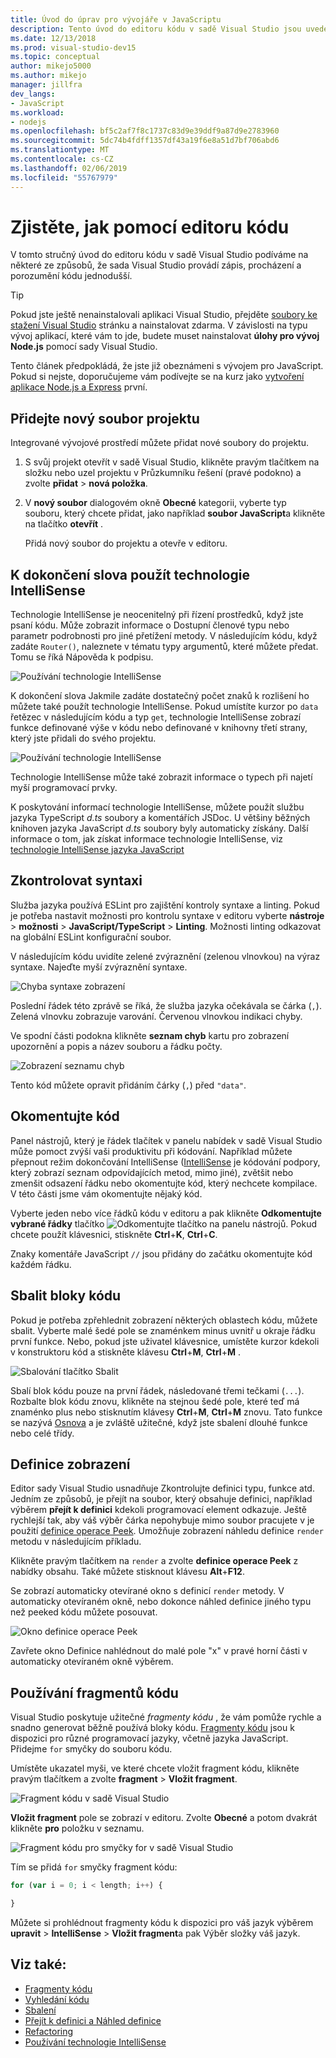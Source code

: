 ```yaml
---
title: Úvod do úprav pro vývojáře v JavaScriptu
description: Tento úvod do editoru kódu v sadě Visual Studio jsou uvedeny některé ze způsobů, že sada Visual Studio provádí zápis, procházení a porozumění kódu JavaScript jednodušší.
ms.date: 12/13/2018
ms.prod: visual-studio-dev15
ms.topic: conceptual
author: mikejo5000
ms.author: mikejo
manager: jillfra
dev_langs:
- JavaScript
ms.workload:
- nodejs
ms.openlocfilehash: bf5c2af7f8c1737c83d9e39ddf9a87d9e2783960
ms.sourcegitcommit: 5dc74b4fdff1357df43a19f6e8a51d7bf706abd6
ms.translationtype: MT
ms.contentlocale: cs-CZ
ms.lasthandoff: 02/06/2019
ms.locfileid: "55767979"
---
```

# <a name="learn-to-use-the-code-editor"></a>Zjistěte, jak pomocí editoru kódu

V tomto stručný úvod do editoru kódu v sadě Visual Studio podíváme na některé ze způsobů, že sada Visual Studio provádí zápis, procházení a porozumění kódu jednodušší.

> [!TIP]
> Pokud jste ještě nenainstalovali aplikaci Visual Studio, přejděte [soubory ke stažení Visual Studio](https://visualstudio.microsoft.com/downloads/?utm_medium=microsoft&utm_source=docs.microsoft.com&utm_campaign=inline+link&utm_content=download+vs2017) stránku a nainstalovat zdarma. V závislosti na typu vývoj aplikací, které vám to jde, budete muset nainstalovat **úlohy pro vývoj Node.js** pomocí sady Visual Studio.

Tento článek předpokládá, že jste již obeznámeni s vývojem pro JavaScript. Pokud si nejste, doporučujeme vám podívejte se na kurz jako [vytvoření aplikace Node.js a Express](../javascript/tutorial-nodejs.md) první.

## <a name="add-a-new-project-file"></a>Přidejte nový soubor projektu

Integrované vývojové prostředí můžete přidat nové soubory do projektu.

1. S svůj projekt otevřít v sadě Visual Studio, klikněte pravým tlačítkem na složku nebo uzel projektu v Průzkumníku řešení (pravé podokno) a zvolte **přidat** > **nová položka**.

1. V **nový soubor** dialogovém okně **Obecné** kategorii, vyberte typ souboru, který chcete přidat, jako například **soubor JavaScript**a klikněte na tlačítko **otevřít** .

    Přidá nový soubor do projektu a otevře v editoru.

## <a name="use-intellisense-to-complete-words"></a>K dokončení slova použít technologie IntelliSense

Technologie IntelliSense je neocenitelný při řízení prostředků, když jste psaní kódu. Může zobrazit informace o Dostupní členové typu nebo parametr podrobnosti pro jiné přetížení metody. V následujícím kódu, když zadáte `Router()`, naleznete v tématu typy argumentů, které můžete předat. Tomu se říká Nápověda k podpisu.

![Používání technologie IntelliSense](../javascript/media/write-code-signature-checking.png)

K dokončení slova Jakmile zadáte dostatečný počet znaků k rozlišení ho můžete také použít technologie IntelliSense. Pokud umístíte kurzor po `data` řetězec v následujícím kódu a typ `get`, technologie IntelliSense zobrazí funkce definované výše v kódu nebo definované v knihovny třetí strany, který jste přidali do svého projektu.

![Používání technologie IntelliSense](../javascript/media/write-code-intellisense.png)

Technologie IntelliSense může také zobrazit informace o typech při najetí myší programovací prvky.

K poskytování informací technologie IntelliSense, můžete použít službu jazyka TypeScript *d.ts* soubory a komentářích JSDoc. U většiny běžných knihoven jazyka JavaScript *d.ts* soubory byly automaticky získány. Další informace o tom, jak získat informace technologie IntelliSense, viz [technologie IntelliSense jazyka JavaScript](../ide/javascript-intellisense.md?toc=/visualstudio/javascript/toc.json)

## <a name="check-syntax"></a>Zkontrolovat syntaxi

Služba jazyka používá ESLint pro zajištění kontroly syntaxe a linting. Pokud je potřeba nastavit možnosti pro kontrolu syntaxe v editoru vyberte **nástroje** > **možnosti** > **JavaScript/TypeScript**  >  **Linting**. Možnosti linting odkazovat na globální ESLint konfigurační soubor.

V následujícím kódu uvidíte zelené zvýraznění (zelenou vlnovkou) na výraz syntaxe. Najeďte myší zvýraznění syntaxe.

![Chyba syntaxe zobrazení](../javascript/media/write-code-syntax-checking.png)

Poslední řádek této zprávě se říká, že služba jazyka očekávala se čárka (`,`). Zelená vlnovku zobrazuje varování. Červenou vlnovkou indikaci chyby.

Ve spodní části podokna klikněte **seznam chyb** kartu pro zobrazení upozornění a popis a název souboru a řádku počty.

![Zobrazení seznamu chyb](../javascript/media/write-code-error-list.png)

Tento kód můžete opravit přidáním čárky (`,`) před `"data"`.

## <a name="comment-out-code"></a>Okomentujte kód

Panel nástrojů, který je řádek tlačítek v panelu nabídek v sadě Visual Studio může pomoct zvýší vaši produktivitu při kódování. Například můžete přepnout režim dokončování IntelliSense ([IntelliSense](../ide/using-intellisense.md) je kódování podpory, který zobrazí seznam odpovídajících metod, mimo jiné), zvětšit nebo zmenšit odsazení řádku nebo okomentujte kód, který nechcete kompilace. V této části jsme vám okomentujte nějaký kód.

Vyberte jeden nebo více řádků kódu v editoru a pak klikněte **Odkomentujte vybrané řádky** tlačítko ![Odkomentujte tlačítko](../javascript/media/write-code-comment-out.png) na panelu nástrojů. Pokud chcete použít klávesnici, stiskněte **Ctrl**+**K**, **Ctrl**+**C**.

Znaky komentáře JavaScript `//` jsou přidány do začátku okomentujte kód každém řádku.

## <a name="collapse-code-blocks"></a>Sbalit bloky kódu

Pokud je potřeba zpřehlednit zobrazení některých oblastech kódu, můžete sbalit. Vyberte malé šedé pole se znaménkem minus uvnitř u okraje řádku první funkce. Nebo, pokud jste uživatel klávesnice, umístěte kurzor kdekoli v konstruktoru kód a stiskněte klávesu **Ctrl**+**M**, **Ctrl**+**M** .

![Sbalování tlačítko Sbalit](../javascript/media/write-code-collapse-code.png)

Sbalí blok kódu pouze na první řádek, následované třemi tečkami (`...`). Rozbalte blok kódu znovu, klikněte na stejnou šedé pole, které teď má znaménko plus nebo stisknutím klávesy **Ctrl**+**M**, **Ctrl**+**M**  znovu. Tato funkce se nazývá [Osnova](../ide/outlining.md) a je zvláště užitečné, když jste sbalení dlouhé funkce nebo celé třídy.

## <a name="view-definitions"></a>Definice zobrazení

Editor sady Visual Studio usnadňuje Zkontrolujte definici typu, funkce atd. Jedním ze způsobů, je přejít na soubor, který obsahuje definici, například výběrem **přejít k definici** kdekoli programovací element odkazuje. Ještě rychlejší tak, aby váš výběr čárka nepohybuje mimo soubor pracujete v je použití [definice operace Peek](../ide/go-to-and-peek-definition.md#peek-definition). Umožňuje zobrazení náhledu definice `render` metodu v následujícím příkladu.

Klikněte pravým tlačítkem na `render` a zvolte **definice operace Peek** z nabídky obsahu. Také můžete stisknout klávesu **Alt**+**F12**.

   Se zobrazí automaticky otevírané okno s definicí `render` metody. V automaticky otevíraném okně, nebo dokonce náhled definice jiného typu než peeked kódu můžete posouvat.

   ![Okno definice operace Peek](../javascript/media/write-code-peek-definition.png)

Zavřete okno Definice nahlédnout do malé pole "x" v pravé horní části v automaticky otevíraném okně výběrem.

## <a name="use-code-snippets"></a>Používání fragmentů kódu

Visual Studio poskytuje užitečné *fragmenty kódu* , že vám pomůže rychle a snadno generovat běžně používá bloky kódu. [Fragmenty kódu](../ide/code-snippets.md) jsou k dispozici pro různé programovací jazyky, včetně jazyka JavaScript. Přidejme `for` smyčky do souboru kódu.

Umístěte ukazatel myši, ve které chcete vložit fragment kódu, klikněte pravým tlačítkem a zvolte **fragment** > **Vložit fragment**.

![Fragment kódu v sadě Visual Studio](../javascript/media/write-code-insert-snippet.png)

**Vložit fragment** pole se zobrazí v editoru. Zvolte **Obecné** a potom dvakrát klikněte **pro** položku v seznamu.

![Fragment kódu pro smyčky for v sadě Visual Studio](../javascript/media/write-code-insert-snippet-for-loop.png)

Tím se přidá `for` smyčky fragment kódu:

```javascript
for (var i = 0; i < length; i++) {

}
```

Můžete si prohlédnout fragmenty kódu k dispozici pro váš jazyk výběrem **upravit** > **IntelliSense** > **Vložit fragment**a pak Výběr složky váš jazyk.

## <a name="see-also"></a>Viz také:

- [Fragmenty kódu](../ide/code-snippets.md)
- [Vyhledání kódu](../ide/navigating-code.md)
- [Sbalení](../ide/outlining.md)
- [Přejít k definici a Náhled definice](../ide/go-to-and-peek-definition.md)
- [Refactoring](../ide/refactoring-in-visual-studio.md)
- [Používání technologie IntelliSense](../ide/using-intellisense.md)
